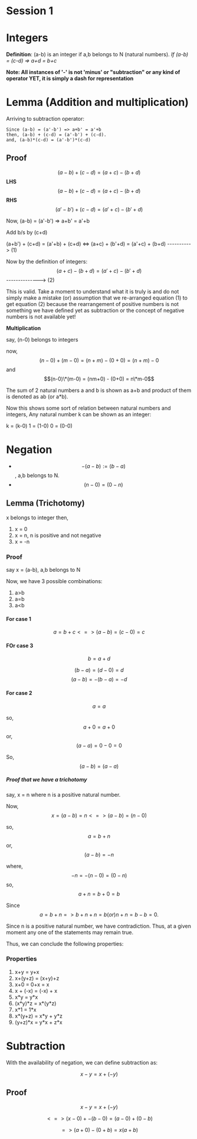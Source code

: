 # Session 1
# Integers

**Definition**: (a-b) is an integer if a,b belongs to N (natural numbers). *If (a-b) = (c-d) => a+d = b+c* 

**Note: All instances of '-' is not 'minus' or "subtraction" or any kind of operator **YET**, it is simply a dash for representation**

# Lemma (Addition and multiplication)

Arriving to subtraction operator:

````
Since (a-b) = (a'-b') => a+b' = a'+b
then, (a-b) + (c-d) = (a'-b') + (c-d).
and, (a-b)*(c-d) = (a'-b')*(c-d)
````

## Proof

$$ (a-b) + (c-d) = (a+c) - (b+d) $$
**LHS** $$ (a-b) + (c-d) = (a+c) - (b+d) $$
**RHS** $$ (a'-b') + (c-d) = (a'+c) - (b'+d) $$

Now,
(a-b) = (a'-b') => a+b' = a'+b

Add b/s by (c+d)

(a+b') + (c+d) = (a'+b) + (c+d) <=> (a+c) + (b'+d) = (a'+c) + (b+d)  ----------> (1)

Now by the definition of integers:
$$(a+c) - (b+d) = (a'+c) - (b'+d)$$   --------------> (2)

This is valid. Take a moment to understand what it is truly is and do not simply make a mistake (or) assumption that we re-arranged equation (1) to get equation (2) because the rearrangement of positive numbers is not something we have defined yet as subtraction or the concept of negative numbers is not available yet!

**Multiplication**

say, (n-0) belongs to integers

now, $$(n-0) + (m-0) = (n+m) - (0+0) = (n+m) - 0$$
and $$(n-0)\*(m-0) = (nm+0) - (0+0) = n\*m-0$$

The sum of 2 natural numbers a and b is shown as a+b and product of them is denoted as ab (or a*b).

Now this shows some sort of relation between natural numbers and integers,
Any natural number k can be shown as an integer:

k = (k-0)
1 = (1-0)
0 = (0-0)

# Negation

* $$-(a-b) := (b-a)$$, a,b belongs to N.
* $$(n-0) = (0-n)$$

## Lemma (Trichotomy)

x belongs to integer then,

1) x = 0
2) x = n, n is positive and not negative
3) x = -n

### Proof

say x = (a-b), a,b belongs to N

Now, we have 3 possible combinations:
1) a>b
2) a=b
3) a<b

#### For case 1

$$a = b+c <=> (a-b) = (c-0) = c$$

#### FOr case 3

$$ b = a+d $$

$$(b-a) = (d-0) = d$$
$$(a-b) = -(b-a) = -d$$

#### For case 2

$$a = a$$

so, $$a + 0 = a + 0$$
or, $$(a - a) = 0 - 0 = 0$$

So, $$(a-b) = (a-a)$$

##### Proof that we have a trichotomy

say, x = n where n is a positive natural number.

Now, $$x = (a-b) = n <=> (a-b) = (n-0)$$

so, $$a = b+n$$
or, $$(a-b) = -n$$

where, $$-n = -(n-0) = (0-n)$$
so, $$a+n = b+0 = b$$

Since $$a = b+n => b+n+n = b (or) n+n = b - b = 0.$$

Since n is a positive natural number, we have contradiction. Thus, at a given moment any one of the statements may remain true.

Thus, we can conclude the following properties:
### Properties

1) x+y = y+x
2) x+(y+z) = (x+y)+z
3) x+0 = 0+x = x
4) x + (-x) = (-x) + x
5) x\*y = y\*x
6) (x\*y)\*z = x\*(y\*z)
7) x\*1 = 1\*x
8) x\*(y+z) = x\*y + y\*z
9) (y+z)\*x = y\*x + z\*x

# Subtraction

With the availability of negation, we can define subtraction as:

$$x - y = x + (-y)$$

## Proof

$$x - y = x + (-y)$$

$$<=> (x - 0) + { - (b - 0) } = (a - 0) + (0 - b)$$

$$=> (a+0) - (0+b) =x (a+b)$$